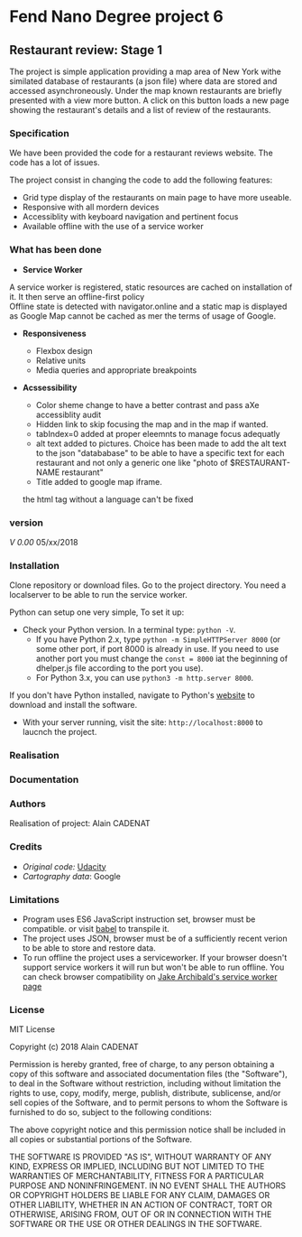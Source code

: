 # Fend Nano Degree project 6

## Restaurant review: Stage 1

The project is simple application providing a map area of New York withe similated database of restaurants (a json file) where data are stored and accessed asynchroneously. Under the map known restaurants are briefly presented with a view more button. A click on this button loads a new page showing the restaurant's details and a list of review of the restaurants.

### Specification

We have been provided the code for a restaurant reviews website. The code has a lot of issues.

The project consist in changing the code to add the following features:

- Grid type display of the restaurants on main page to have more useable.
- Responsive with all mordern devices
- Accessiblity with keyboard navigation and pertinent focus
- Available offline with the use of a service worker

### What has been done

- __Service Worker__

A service worker is registered, static resources are cached on installation of it. It then serve an offline-first policy  
Offline state is detected with navigator.online and a static map is displayed as Google Map cannot be cached as mer the terms of usage of Google.

- __Responsiveness__

  - Flexbox design
  - Relative units
  - Media queries and appropriate breakpoints

- __Acssessibility__

  - Color sheme change to have a better contrast and pass aXe accessiblity audit
  - Hidden link to skip focusing the map and in the map if wanted.
  - tabIndex=0 added at proper eleemnts to manage focus adequatly
  - alt text added to pictures. Choice has been made to add the alt text to the json "datababase" to be able to have a specific text for each restaurant and not only a generic one like "photo of $RESTAURANT-NAME restaurant"
  - Title added to google map iframe.

  the html tag without a language can't be fixed

### version

_V 0.00_ 05/xx/2018

### Installation

Clone repository or download files.
Go to the project directory.
You need a localserver to be able to run the service worker.

Python can setup one very simple, To set it up:

- Check your Python version. In a terminal type: `python -V`.
  - If you have Python 2.x, type `python -m SimpleHTTPServer 8000` (or some other port, if port 8000 is already in use. If you need to use another port you must change the `const = 8000` iat the beginning of dhelper.js file according to the port you use).
  - For Python 3.x, you can use `python3 -m http.server 8000`.

If you don't have Python installed, navigate to Python's [website](https://www.python.org/) to download and install the software.

- With your server running, visit the site: `http://localhost:8000` to laucnch the project.

### Realisation

### Documentation

### Authors

Realisation of project: Alain CADENAT

### Credits

- _Original code:_  [Udacity](https://www.udacity.com)
- _Cartography data_: Google

### Limitations

- Program uses ES6 JavaScript instruction set, browser must be compatible. or visit [babel](https://babeljs.io/) to transpile it.
- The project uses JSON, browser must be of a sufficiently recent verion to be able to store and restore data.
- To run offline the project uses a serviceworker. If your browser doesn't support service workers it will run but won't be able to run offline. You can check browser compatibility on [Jake Archibald's service worker page](https://jakearchibald.github.io/isserviceworkerready/)

### License

MIT License

Copyright (c) 2018 Alain CADENAT

Permission is hereby granted, free of charge, to any person obtaining a copy
of this software and associated documentation files (the "Software"), to deal
in the Software without restriction, including without limitation the rights
to use, copy, modify, merge, publish, distribute, sublicense, and/or sell
copies of the Software, and to permit persons to whom the Software is
furnished to do so, subject to the following conditions:

The above copyright notice and this permission notice shall be included in all
copies or substantial portions of the Software.

THE SOFTWARE IS PROVIDED "AS IS", WITHOUT WARRANTY OF ANY KIND, EXPRESS OR
IMPLIED, INCLUDING BUT NOT LIMITED TO THE WARRANTIES OF MERCHANTABILITY,
FITNESS FOR A PARTICULAR PURPOSE AND NONINFRINGEMENT. IN NO EVENT SHALL THE
AUTHORS OR COPYRIGHT HOLDERS BE LIABLE FOR ANY CLAIM, DAMAGES OR OTHER
LIABILITY, WHETHER IN AN ACTION OF CONTRACT, TORT OR OTHERWISE, ARISING FROM,
OUT OF OR IN CONNECTION WITH THE SOFTWARE OR THE USE OR OTHER DEALINGS IN THE
SOFTWARE.
